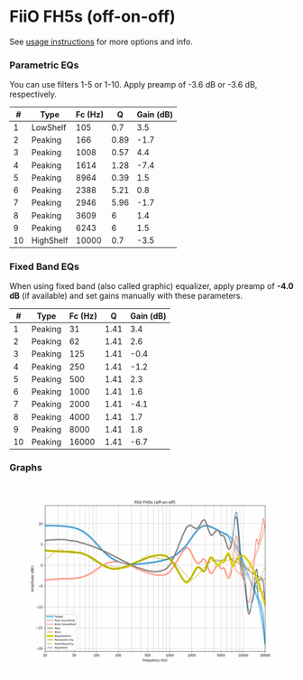 # FiiO FH5s (off-on-off)
See [usage instructions](https://github.com/jaakkopasanen/AutoEq#usage) for more options and info.

### Parametric EQs
You can use filters 1-5 or 1-10. Apply preamp of -3.6 dB or -3.6 dB, respectively.

|   # | Type      |   Fc (Hz) |    Q |   Gain (dB) |
|-----|-----------|-----------|------|-------------|
|   1 | LowShelf  |       105 | 0.7  |         3.5 |
|   2 | Peaking   |       166 | 0.89 |        -1.7 |
|   3 | Peaking   |      1008 | 0.57 |         4.4 |
|   4 | Peaking   |      1614 | 1.28 |        -7.4 |
|   5 | Peaking   |      8964 | 0.39 |         1.5 |
|   6 | Peaking   |      2388 | 5.21 |         0.8 |
|   7 | Peaking   |      2946 | 5.96 |        -1.7 |
|   8 | Peaking   |      3609 | 6    |         1.4 |
|   9 | Peaking   |      6243 | 6    |         1.5 |
|  10 | HighShelf |     10000 | 0.7  |        -3.5 |

### Fixed Band EQs
When using fixed band (also called graphic) equalizer, apply preamp of **-4.0 dB** (if available) and set gains manually with these parameters.

|   # | Type    |   Fc (Hz) |    Q |   Gain (dB) |
|-----|---------|-----------|------|-------------|
|   1 | Peaking |        31 | 1.41 |         3.4 |
|   2 | Peaking |        62 | 1.41 |         2.6 |
|   3 | Peaking |       125 | 1.41 |        -0.4 |
|   4 | Peaking |       250 | 1.41 |        -1.2 |
|   5 | Peaking |       500 | 1.41 |         2.3 |
|   6 | Peaking |      1000 | 1.41 |         1.6 |
|   7 | Peaking |      2000 | 1.41 |        -4.1 |
|   8 | Peaking |      4000 | 1.41 |         1.7 |
|   9 | Peaking |      8000 | 1.41 |         1.8 |
|  10 | Peaking |     16000 | 1.41 |        -6.7 |

### Graphs
![](./FiiO%20FH5s%20(off-on-off).png)
